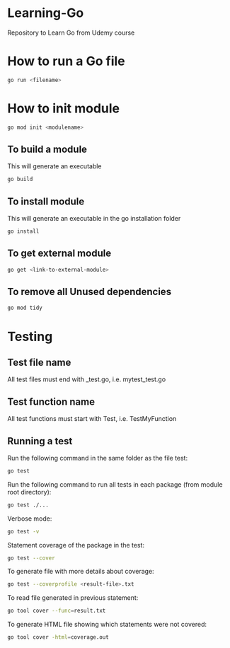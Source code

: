 # Learning-Go
Repository to Learn Go from Udemy course

# How to run a Go file
```bash
go run <filename>
```

# How to init module
```bash
go mod init <modulename>
```

## To build a module
This will generate an executable

```bash
go build
```

## To install module
This will generate an executable in the go installation folder

```bash
go install
```

## To get external module

```bash
go get <link-to-external-module>
```

## To remove all Unused dependencies

```bash
go mod tidy
```

# Testing

## Test file name
All test files must end with _test.go, i.e. mytest_test.go

## Test function name
All test functions must start with Test, i.e. TestMyFunction

## Running a test
Run the following command in the same folder as the file test:
```bash
go test
```

Run the following command to run all tests in each package (from module root directory):
```bash
go test ./...
```

Verbose mode:
```bash
go test -v
```

Statement coverage of the package in the test:
```bash
go test --cover
```

To generate file with more details about coverage:
```bash
go test --coverprofile <result-file>.txt
```

To read file generated in previous statement:
```bash
go tool cover --func=result.txt
```

To generate HTML file showing which statements were not covered:
```bash
go tool cover -html=coverage.out
```